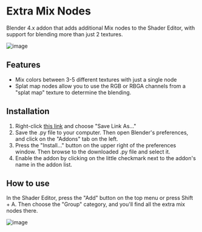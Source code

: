 # Extra Mix Nodes
Blender 4.x addon that adds additional Mix nodes to the Shader Editor, with support for blending more than just 2 textures.

![image](https://github.com/theanine3D/extra-mix-nodes/assets/88953117/d009587b-a4dc-479c-a8a7-11b201177cb5)

## Features
- Mix colors between 3-5 different textures with just a single node
- Splat map nodes allow you to use the RGB or RBGA channels from a "splat map" texture to determine the blending.

## Installation
1. Right-click <a href="https://raw.githubusercontent.com/theanine3D/extra-mix-nodes/main/extra-mix-nodes.py">this link</a> and choose "Save Link As..."
2. Save the .py file to your computer. Then open Blender's preferences, and click on the "Addons" tab on the left.
3. Press the "Install..." button on the upper right of the preferences window. Then browse to the downloaded .py file and select it.
4. Enable the addon by clicking  on the little checkmark next to the addon's name in the addon list.

## How to use
In the Shader Editor, press the "Add" button on the top menu or press Shift + A. Then choose the "Group" category, and you'll find all the extra mix nodes there.

![image](https://github.com/theanine3D/extra-mix-nodes/assets/88953117/9d1e2e61-210d-42cc-913f-3d1b71bcd825)
